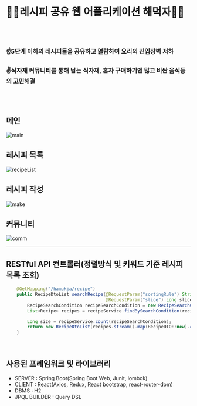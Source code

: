 # 👨‍🍳레시피 공유 웹 어플리케이션 해먹자👩‍🍳
<br/><br/>

### ☝5단계 이하의 레시피들을 공유하고 열람하여 요리의 진입장벽 저하
### ✌식자재 커뮤니티를 통해 남는 식자재, 혼자 구매하기엔 많고 비싼 음식등의 고민해결
<br/><br/>

## 메인
![main](https://user-images.githubusercontent.com/55526071/199666396-51c04926-1300-4de4-9613-f1f37822ec7f.PNG)
<br/>

## 레시피 목록
![recipeList](https://user-images.githubusercontent.com/55526071/199666428-dfedf6cb-e5f8-41fc-ad51-e9e3aba3fc8d.PNG)
<br/>

## 레시피 작성
![make](https://user-images.githubusercontent.com/55526071/199666449-6d674343-2621-49e8-8ac5-b2a4c55bc507.PNG)
<br/>

## 커뮤니티
![comm](https://user-images.githubusercontent.com/55526071/199666454-e8e375b9-2188-4196-9c24-20358da4f6f6.PNG)
<br/>

---
## RESTful API 컨트롤러(정렬방식 및 키워드 기준 레시피 목록 조회)
``` java
    @GetMapping("/hamukja/recipe")
    public RecipeDtoList searchRecipe(@RequestParam("sortingRule") String sortingRule, @RequestParam("keyword") String keyword,
                                      @RequestParam("slice") Long slice) {
        RecipeSearchCondition recipeSearchCondition = new RecipeSearchCondition(sortingRule, keyword, slice);
        List<Recipe> recipes = recipeService.findBySearchCondition(recipeSearchCondition);

        Long size = recipeService.count(recipeSearchCondition);
        return new RecipeDtoList(recipes.stream().map(RecipeDTO::new).collect(Collectors.toList()), (slice + 1) * 5 < size);
    }
```
<br/>

## 사용된 프레임워크 및 라이브러리
* SERVER : Spring Boot(Spring Boot Web, Junit, lombok)
* CLIENT : React(Axios, Redux, React bootstrap, react-router-dom)
* DBMS : H2
* JPQL BUILDER : Query DSL
